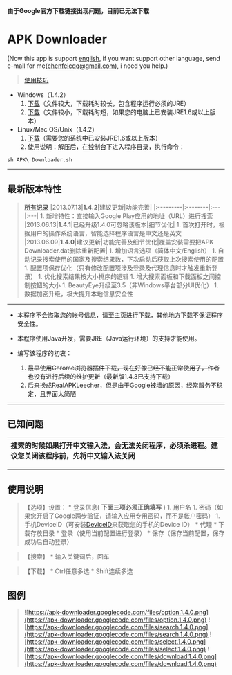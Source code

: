 **由于Google官方下载链接出现问题，目前已无法下载**

# APK Downloader #
(Now this app is support [english](https://code.google.com/p/apk-downloader/wiki/en_US), if you want support other language, send e-mail for me(chenfeicqq@gmail.com), i need you help.)

> [使用技巧](https://code.google.com/p/apk-downloader/wiki/Skill)

  * Windows（1.4.2）
    1. [下载](https://apk-downloader.googlecode.com/files/APK%20Downloader-1.4.2-Windows-All.zip)（文件较大，下载耗时较长，包含程序运行必须的JRE）
    1. [下载](https://apk-downloader.googlecode.com/files/APK%20Downloader-1.4.2-Windows-ExcludeJRE.zip)（文件较小，下载耗时短，如果您的电脑上已安装JRE1.6或以上版本）
  * Linux/Mac OS/Unix（1.4.2）
    1. [下载](https://apk-downloader.googlecode.com/files/APK%20Downloader-1.4.2-Other-ExcludeJRE.zip)（需要您的系统中已安装JRE1.6或以上版本）
    1. 使用说明：解压后，在控制台下进入程序目录，执行命令：
```
sh APK\ Downloader.sh
```

---

## 最新版本特性 ##
> [所有记录](https://code.google.com/p/apk-downloader/wiki/History)
> |2013.07.13|**1.4.2**|建议更新|功能完善|
|:---------|:--------|:---|:---|
    1. 新增特性：直接输入Google Play应用的地址（URL）进行搜索
> |2013.06.13|**1.4.1**|已经升级1.4.0可忽略该版本|细节优化|
    1. 首次打开时，根据用户的操作系统语言，智能选择程序语言是中文还是英文
> |2013.06.09|**1.4.0**|建议更新|功能完善及细节优化|覆盖安装需要把APK Downloader.dat删除重新配置|
    1. 增加语言选项（简体中文/English）
    1. 自动记录搜索使用的国家及搜索结果数，下次启动后获取上次搜索使用的配置
    1. 配置项保存优化（只有修改配置项涉及登录及代理信息时才触发重新登录）
    1. 优化搜索结果按大小排序的逻辑
    1. 增大搜索面板和下载面板之间控制按钮的大小
    1. BeautyEye升级至3.5（非Windows平台部分UI优化）
    1. 数据加密升级，极大提升本地信息安全性


---

  * 本程序不会盗取您的帐号信息，请至<a href='https://code.google.com/p/apk-downloader/'>主页</a>进行下载，其他地方下载不保证程序安全性。

  * 本程序使用Java开发，需要JRE（Java运行环境）的支持才能使用。

  * 编写该程序的初衷：
    1. ~~最早使用Chrome浏览器插件下载，现在好像已经不能正常使用了，作者也没有进行后续的维护更新~~（最新版1.4.3已支持下载）
    1. 后来换成RealAPKLeecher，但是由于Google被墙的原因，经常服务不稳定，且界面太简陋

---

## 已知问题 ##
|搜索的时候如果打开中文输入法，会无法关闭程序，必须杀进程。建议您关闭该程序前，先将中文输入法关闭|
|:-----------------------------------------------|


---

## 使用说明 ##
> 【选项】设置：
    * 登录信息( **下面三项必须正确填写** )
      1. 用户名
      1. 密码（如果您开启了Google两步验证，请输入应用专用密码，而不是帐户密码）
      1. 手机DeviceID（可安装[DeviceID](https://apk-downloader.googlecode.com/files/DeviceID-1.0.apk)来获取您的手机的Device ID）
    * 代理
    * 下载存放目录
    * 登录（使用当前配置进行登录）
    * 保存（保存当前配置，保存成功后自动登录）

> 【搜索】
    * 输入关键词后，回车

> 【下载】
    * Ctrl任意多选
    * Shift连续多选

## 图例 ##
> ![https://apk-downloader.googlecode.com/files/option.1.4.0.png](https://apk-downloader.googlecode.com/files/option.1.4.0.png)
> ![https://apk-downloader.googlecode.com/files/search.1.4.0.png](https://apk-downloader.googlecode.com/files/search.1.4.0.png)
> ![https://apk-downloader.googlecode.com/files/select.1.4.0.png](https://apk-downloader.googlecode.com/files/select.1.4.0.png)
> ![https://apk-downloader.googlecode.com/files/download.1.4.0.png](https://apk-downloader.googlecode.com/files/download.1.4.0.png)